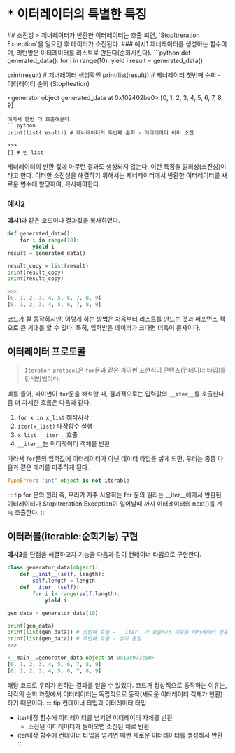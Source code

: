# * 이터레이터의 특별한 특징
<Author name='Hidekuma' />
## 소진성
> 제너레이터가 반환한 이터레이터는 호출 되면, `StopItreration Exception`을 일으킨 후 데이터가 소진된다.
### 예시1
제너레이터를 생성하는 함수이며, 리턴받은 이터레이터를 리스트로 만든다(순회시킨다).
```python
def generated_data():
    for i in range(10):
        yield i
result = generated_data()

print(result) # 제너레이터 생성확인
print(list(result)) # 제너레이터 첫번째 순회 - 이터레이터 순회 (StopIteation)

>>>
<generator object generated_data at 0x102402be0>
[0, 1, 2, 3, 4, 5, 6, 7, 8, 9]
```
여기서 한번 더 호출해본다.
```python
print(list(result)) # 제너레이터의 두번째 순회 - 이터레이터 이미 소진

>>>
[] # 빈 list
```
제너레이터의 반환 값에 아무런 결과도 생성되지 않는다. 이런 특징을 일회성(소진성)이라고 한다. 이러한 소진성을 해결하기 위해서는 제너레이터에서 반환한 이터레이터를 새로운 변수에 할당하여, 복사해야한다.

### 예시2
**예시1**과 같은 코드이나 결과값을 복사하였다.
```python
def generated_data():
    for i in range(10):
        yield i
result = generated_data()

result_copy = list(result)
print(result_copy)
print(result_copy)

>>>
[0, 1, 2, 3, 4, 5, 6, 7, 8, 9]
[0, 1, 2, 3, 4, 5, 6, 7, 8, 9]
```
코드가 잘 동작하지만, 이렇게 하는 방법은 처음부터 리스트를 만드는 것과 퍼포먼스 적으로 큰 기대를 할 수 없다. 특히, 입력받은 데이터가 크다면 더욱이 문제이다.

## 이터레이터 프로토콜
> `Iterator protocol`은 `for`문과 같은 파이썬 표현식이 콘텐츠(컨테이너 타입)를 탐색방법이다.

예를 들어, 파이썬이 `for`문을 해석할 때, 결과적으로는 입력값의 `__iter__`를 호출한다. 좀 더 자세한 흐름은 다음과 같다.
1. `for x in x_list` 해석시작
2. `iter(x_list)` 내장함수 실행
3. `x_list.__iter__` 호출
4. `__iter__`는 이터레이터 객체를 반환

따라서 `for`문의 입력값에 이터레이터가 아닌 데이터 타입을 넣게 되면, 우리는 종종 다음과 같은 에러를 마주하게 된다.
```python
TypeError: 'int' object is not iterable
```
::: tip for 문의 원리
즉, 우리가 자주 사용하는 for 문의 원리는 __iter__에게서 반환된 이터레이터가 StopItreration Exception이 일어날때 까지 이터레이터의 next()를 계속 호출한다.
:::

## 이터러블(iterable:순회기능) 구현
**예시2**를 단점을 해결하고자 기능을 다음과 같이 컨테이너 타입으로 구현한다.
```python
class generator_data(object):
    def __init__(self, length):
        self.length = length
    def __iter__(self):
        for i in range(self.length):
            yield i

gen_data = generator_data(10)

print(gen_data)
print(list(gen_data)) # 첫번째 호출 - __iter__가 호출되어 새로운 이터레이터 반환
print(list(gen_data)) # 두번째 호출 - 상기 동일
>>>

<__main__.generator_data object at 0x10c973c50>
[0, 1, 2, 3, 4, 5, 6, 7, 8, 9]
[0, 1, 2, 3, 4, 5, 6, 7, 8, 9]
```
해당 코드로 우리가 원하는 결과를 얻을 수 있었다. 코드가 정상적으로 동작하는 이유는, 각각의 순회 과정에서 이터레이터는 독립적으로 동작(새로운 이터레이터 객체가 반환)하기 때문이다.
::: tip 컨테이너 타입과 이터레이터 타입
- iter내장 함수에 이터레이터를 넘기면 이터레이터 자체를 반환
    - 소진된 이터레이터가 들어오면 소진된 채로 반환
- iter내장 함수에 컨테이너 타입을 넘기면 매번 새로운 이터레이터를 생성해서 반환
:::
